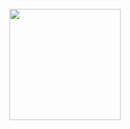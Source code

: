 


<img  align='right'
      src='https://media0.giphy.com/media/v1.Y2lkPTc5MGI3NjExMjZ5aDFienJucjBhMW01NDBkZzN0MzVkYXh4cXdsbm1nOWNid3hhNSZlcD12MV9pbnRlcm5hbF9naWZfYnlfaWQmY3Q9Zw/WtOkaikiwaR87ZvAFH/giphy.gif'
      width= '200px'>
      
          
